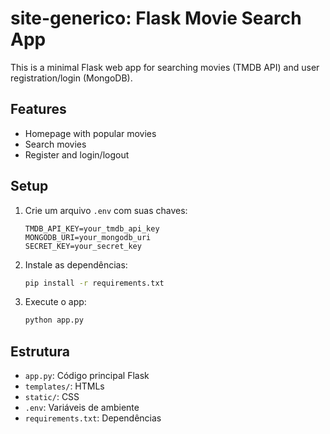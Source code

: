 # site-generico: Flask Movie Search App

This is a minimal Flask web app for searching movies (TMDB API) and user registration/login (MongoDB).

## Features
- Homepage with popular movies
- Search movies
- Register and login/logout

## Setup
1. Crie um arquivo `.env` com suas chaves:
   ```
   TMDB_API_KEY=your_tmdb_api_key
   MONGODB_URI=your_mongodb_uri
   SECRET_KEY=your_secret_key
   ```
2. Instale as dependências:
   ```bash
   pip install -r requirements.txt
   ```
3. Execute o app:
   ```bash
   python app.py
   ```

## Estrutura
- `app.py`: Código principal Flask
- `templates/`: HTMLs
- `static/`: CSS
- `.env`: Variáveis de ambiente
- `requirements.txt`: Dependências
